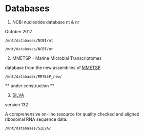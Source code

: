 # Databases #  


 1. NCBI nucleotide database nt & nr
 
October 2017  
 
 `/mnt/databases/NCBI/nt`  
 
 `/mnt/databases/NCBI/nr`

 
 2. MMETSP - Marine Microbial Transcriptomes  
 
 database from the new assemblies of [MMETSP](https://monsterbashseq.wordpress.com/2016/09/13/mmetsp-re-assemblies/)   
 
 `/mnt/databases/MMTESP_new/`
 
 ** under construction **
 
 3. [SILVA](https://www.arb-silva.de)   
 
 version 132  
 
 A comprehensive on-line resource for quality checked and aligned ribosomal RNA sequence data.
 
 `/mnt/databases/SILVA/`
 
 
